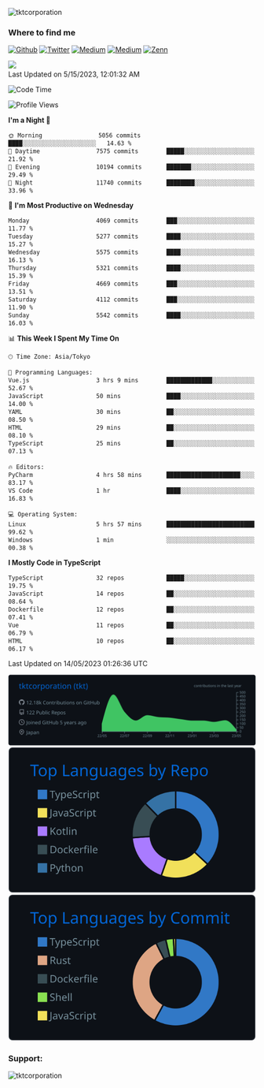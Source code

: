 <p align="left"> <img src="https://komarev.com/ghpvc/?username=tktcorporation&label=Profile%20views&color=0e75b6&style=flat" alt="tktcorporation" /> </p>

<h3>Where to find me</h3>
<p>
<a href="https://github.com/tktcorporation" target="_blank"><img alt="Github" src="https://img.shields.io/badge/GitHub-%2312100E.svg?&style=for-the-badge&logo=Github&logoColor=white" /></a>
<a href="https://twitter.com/tktcorporation" target="_blank"><img alt="Twitter" src="https://img.shields.io/badge/twitter-%231DA1F2.svg?&style=for-the-badge&logo=twitter&logoColor=white" /></a>
<a href="https://www.linkedin.com/in/tktcorporation" target="_blank"><img alt="Medium" src="https://img.shields.io/badge/linkdin-0a66c2.svg?&style=for-the-badge&logo=linkedin&logoColor=white" /></a>
<a href="https://qiita.com/tktcorporation" target="_blank"><img alt="Medium" src="https://img.shields.io/badge/qiita-55C500.svg?&style=for-the-badge&logo=qiita&logoColor=white" /></a>
<a href="https://zenn.dev/tktcorporation" target="_blank"><img alt="Zenn" src="https://img.shields.io/badge/Zenn-3EA8FF.svg?&style=for-the-badge&logo=Zenn&logoColor=white" /></a>
</p>

<!--START_SECTION:lapras-card-->
<a href="https://lapras.com/public/tktcorporation" target="_blank" rel="noopener noreferrer"><img src="https://lapras-card-generator.vercel.app/api/svg?e=3.89&b=3.48&i=3.58&b1=%23232323&b2=%236d6d6d&i1=%23212121&i2=%23818181&l=en" width="300" ></a>  
Last Updated on 5/15/2023, 12:01:32 AM
<!--END_SECTION:lapras-card-->
  
<!--START_SECTION:waka-->
![Code Time](http://img.shields.io/badge/Code%20Time-951%20hrs%2021%20mins-blue)

![Profile Views](http://img.shields.io/badge/Profile%20Views-0-blue)

**I'm a Night 🦉** 

```text
🌞 Morning                5056 commits        ████░░░░░░░░░░░░░░░░░░░░░   14.63 % 
🌆 Daytime                7575 commits        █████░░░░░░░░░░░░░░░░░░░░   21.92 % 
🌃 Evening                10194 commits       ███████░░░░░░░░░░░░░░░░░░   29.49 % 
🌙 Night                  11740 commits       ████████░░░░░░░░░░░░░░░░░   33.96 % 
```
📅 **I'm Most Productive on Wednesday** 

```text
Monday                   4069 commits        ███░░░░░░░░░░░░░░░░░░░░░░   11.77 % 
Tuesday                  5277 commits        ████░░░░░░░░░░░░░░░░░░░░░   15.27 % 
Wednesday                5575 commits        ████░░░░░░░░░░░░░░░░░░░░░   16.13 % 
Thursday                 5321 commits        ████░░░░░░░░░░░░░░░░░░░░░   15.39 % 
Friday                   4669 commits        ███░░░░░░░░░░░░░░░░░░░░░░   13.51 % 
Saturday                 4112 commits        ███░░░░░░░░░░░░░░░░░░░░░░   11.90 % 
Sunday                   5542 commits        ████░░░░░░░░░░░░░░░░░░░░░   16.03 % 
```


📊 **This Week I Spent My Time On** 

```text
🕑︎ Time Zone: Asia/Tokyo

💬 Programming Languages: 
Vue.js                   3 hrs 9 mins        █████████████░░░░░░░░░░░░   52.67 % 
JavaScript               50 mins             ████░░░░░░░░░░░░░░░░░░░░░   14.00 % 
YAML                     30 mins             ██░░░░░░░░░░░░░░░░░░░░░░░   08.50 % 
HTML                     29 mins             ██░░░░░░░░░░░░░░░░░░░░░░░   08.10 % 
TypeScript               25 mins             ██░░░░░░░░░░░░░░░░░░░░░░░   07.13 % 

🔥 Editors: 
PyCharm                  4 hrs 58 mins       █████████████████████░░░░   83.17 % 
VS Code                  1 hr                ████░░░░░░░░░░░░░░░░░░░░░   16.83 % 

💻 Operating System: 
Linux                    5 hrs 57 mins       █████████████████████████   99.62 % 
Windows                  1 min               ░░░░░░░░░░░░░░░░░░░░░░░░░   00.38 % 
```

**I Mostly Code in TypeScript** 

```text
TypeScript               32 repos            █████░░░░░░░░░░░░░░░░░░░░   19.75 % 
JavaScript               14 repos            ██░░░░░░░░░░░░░░░░░░░░░░░   08.64 % 
Dockerfile               12 repos            ██░░░░░░░░░░░░░░░░░░░░░░░   07.41 % 
Vue                      11 repos            ██░░░░░░░░░░░░░░░░░░░░░░░   06.79 % 
HTML                     10 repos            ██░░░░░░░░░░░░░░░░░░░░░░░   06.17 % 
```




 Last Updated on 14/05/2023 01:26:36 UTC
<!--END_SECTION:waka-->

[![](https://raw.githubusercontent.com/tktcorporation/tktcorporation/master/profile-summary-card-output/github_dark/0-profile-details.svg)](https://github.com/vn7n24fzkq/github-profile-summary-cards)
[![](https://raw.githubusercontent.com/tktcorporation/tktcorporation/master/profile-summary-card-output/github_dark/1-repos-per-language.svg)](https://github.com/vn7n24fzkq/github-profile-summary-cards) [![](https://raw.githubusercontent.com/tktcorporation/tktcorporation/master/profile-summary-card-output/github_dark/2-most-commit-language.svg)](https://github.com/vn7n24fzkq/github-profile-summary-cards)

<h3 align="left">Support:</h3>
<p><a href="https://www.buymeacoffee.com/tktcorporation"> <img align="left" src="https://cdn.buymeacoffee.com/buttons/v2/default-yellow.png" height="50" width="210" alt="tktcorporation" /></a></p><br><br>
